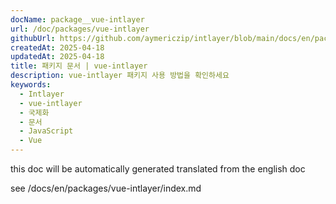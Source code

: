 ```yaml
---
docName: package__vue-intlayer
url: /doc/packages/vue-intlayer
githubUrl: https://github.com/aymericzip/intlayer/blob/main/docs/en/packages/vue-intlayer/index.md
createdAt: 2025-04-18
updatedAt: 2025-04-18
title: 패키지 문서 | vue-intlayer
description: vue-intlayer 패키지 사용 방법을 확인하세요
keywords:
  - Intlayer
  - vue-intlayer
  - 국제화
  - 문서
  - JavaScript
  - Vue
---
```


this doc will be automatically generated translated from the english doc

see /docs/en/packages/vue-intlayer/index.md
